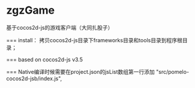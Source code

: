 zgzGame
=======

基于cocos2d-js的游戏客户端（大同扎股子）

===
install：
拷贝cocos2d-js目录下frameworks目录和tools目录到程序根目录；

===
based on cocos2d-js v3.5


===
Native编译时候需要在project.json的jsList数组第一行添加
"src/pomelo-cocos2d-jsb/index.js",
